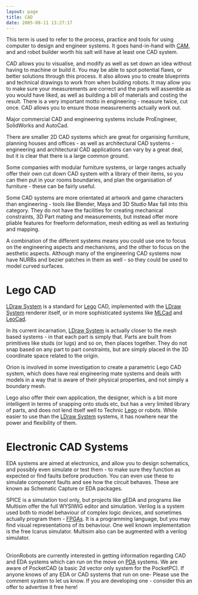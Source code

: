 ```yaml
---
layout: page
title: CAD
date: 2005-08-11 13:27:17
---
```

<p>This term is used to refer to the process, practice and tools for using computer to design and engineer systems.  It goes hand-in-hand with <a class="wiki" href="/wiki/cam.html" title="CAM">CAM</a>, and and robot builder worth his salt will have at least one CAD system.
</p>
<p>CAD allows you to visualise, and modify as well as set down an idea without having to machine or build it. You may be able to spot potential flaws, or better solutions through this process.  It also allows you to create blueprints and technical drawings to work from when building robots. It may allow you to make sure your measurements are correct and the parts will assemble as you would have liked, as well as building a bill of materials and costing the result. There is a very important motto in engineering - measure twice, cut once. CAD allows you to ensure those measurements actually work out.
</p>
<p>Major commercial CAD and engineering systems include ProEngineer, SolidWorks and AutoCad.
</p>
<p>There are smaller 2D CAD systems which are great for organising furniture, planning houses and offices - as well as architectural CAD systems - engineering and architectural CAD applications can vary by a great deal, but it is clear that there is a large common ground.
</p>
<p>Some companies with modular furniture systems, or large ranges actually offer their own cut down CAD system with a library of their items, so you can then put in your rooms boundaries, and plan the organisation of furniture - these can be fairly useful.
</p>
<p>Some CAD systems are more orientated at artwork and game characters than engineering - tools like Blender, Maya and 3D Studio Max fall into this category. They do not have the facilities for creating mechanical constraints, 3D Part mating and measurements, but instead offer more pliable features for freeform deformation, mesh editing as well as texturing and mapping.
</p>
<p>A combination of the different systems means you could use one to focus on the engineering aspects and mechanisms, and the other to focus on the aesthetic aspects. Although many of the engineering CAD systems now have NURBs and bezier patches in them as well - so they could be used to model curved surfaces.
</p>
<h1  id="Lego_CAD">Lego CAD</h1>
<p><a class="wiki" href="/wiki/ldraw_system.html" title="The primary system for CAD representation of Lego parts">LDraw System</a> is a standard for <a class="wiki" href="/wiki/lego.html" title="The best known construction toy">Lego</a> CAD, implemented with the <a class="wiki" href="/wiki/ldraw_system.html" title="The primary system for CAD representation of Lego parts">LDraw System</a> renderer itself, or in more sophisticated systems like <a class="wiki" href="/wiki/mlcad.html" title="MLCad">MLCad</a> and <a class="wiki" href="/wiki/leocad.html" title="The Open Source Lego CAD System">LeoCad</a>.
</p>
<p>In its current incarnation, <a class="wiki" href="/wiki/ldraw_system.html" title="The primary system for CAD representation of Lego parts">LDraw System</a> is actually closer to the mesh based systems - in that each part is simply that. Parts are built from primitives like studs (or lugs) and so on, then places together. They do not snap based on any part to part constraints, but are simply placed in the 3D coordinate space related to the origin.
</p>
<p>Orion is involved in some investigation to create a parametric Lego CAD system, which does have real engineering mate systems and deals with models in a way that is aware of their physical properties, and not simply a boundary mesh.
</p>
<p>Lego also offer their own application, the designer, which is a bit more intelligent in terms of snapping onto studs etc, but has a very limited library of parts, and does not lend itself well to Technic <a class="wiki" href="/wiki/lego.html" title="The best known construction toy">Lego</a> or robots. While easier to use than the <a class="wiki" href="/wiki/ldraw_system.html" title="The primary system for CAD representation of Lego parts">LDraw System</a> systems, it has nowhere near the power and flexibility of them.
</p>
<h1  id="Electronic_CAD_Systems">Electronic CAD Systems</h1>
<p>EDA systems are aimed at electronics, and allow you to design schematics, and possibly even simulate or test them - to make sure they function as expected or find faults before production.  You can even use these to simulate component faults and see how the circuit behaves.  These are known as Schematic Capture or EDA packages.
</p>
<p>SPICE is a simulation tool only, but projects like gEDA and programs like Multisim offer the full WYSIWIG editor and simulation.  Verilog is a system used both to model behaviour of complex logic devices, and sometimes actually program them - <a class="wiki" href="/wiki/fpga.html" title="Field Programmable Gate Array">FPGAs</a>.   It is a programming language, but you may find visual representations of its behaviour.  One well known implementation is the free Icarus simulator.  Multisim also can be augmented with a verilog simulator.
</p>
<p>
<br/>OrionRobots are currently interested in getting information regarding CAD and EDA systems which can run on the move on <a class="wiki" href="/wiki/pda.html" title="Personal Data Assistant">PDA</a> systems.  We are aware of PocketCAD (a basic 2d vector only system for the PocketPC).  If anyone knows of any EDA or CAD systems that run on one- Please use the comment system to let us know. If you are developing one - consider this an offer to advertise it free here!
</p>
